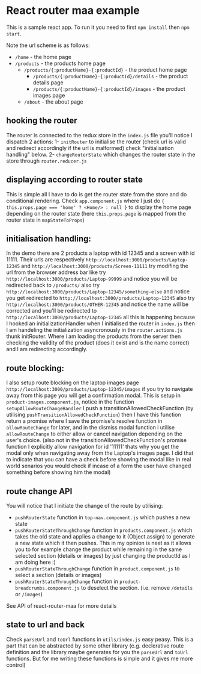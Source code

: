 # React router maa example

This is a sample react app. To run it you need to first `npm install` then `npm start`.

Note the url scheme is as follows:
* `/home` - the home page
* `/products` - the products home page
    * `/products/{:productName}-{:productId}` - the product home page
        * `/products/{:productName}-{:productId}/details` - the product details page
        * `/products/{:productName}-{:productId}/images` - the product images page
    * `/about` - the about page

## hooking the router

The router is connected to the redux store in the `index.js` file you'll notice I dispatch 2 actions:
1- `initRouter` to initialise the router (check url is valid and redirect accordingly if the url is malformed) check "initialisation handling" below.
2- `changeRouterState` which changes the router state in the store through `router.reducer.js`

## displaying according to router state

This is simple all I have to do is get the router state from the store and do conditional rendering. Check `app.component.js` where I just do `{ this.props.page === 'home' ? <Home/> : null }` to display the home page depending on the router state (here `this.props.page` is mapped from the router state in `mapStateToProps`)

## initialisation handling:

In the demo there are 2 products a laptop with id 12345 and a screen with id 11111. Their urls are respectively `http://localhost:3000/products/Laptop-12345` and `http://localhost:3000/products/Screen-11111` try modifing the url from the browser address bar like try `http://localhost:3000/products/Laptop-99999` and notice you will be redirected back to `/products/` also try `http://localhost:3000/products/Laptop-12345/something-else` and notice you get redirected to `http://localhost:3000/products/Laptop-12345` also try `http://localhost:3000/products/OTHER-12345` and notice the name will be corrected and you'll be redirected to `http://localhost:3000/products/Laptop-12345` all this is happening because I hooked an initializationHandler when I initialised the router in `index.js` then I am handeling the initialization asyncronously in the `router.actions.js` thunk initRouter. Where i am loading the products from the server then checking the validity of the product (does it exist and is the name correct) and I am redirecting accordingly.

## route blocking:

I also setup route blocking on the laptop images page `http://localhost:3000/products/Laptop-12345/images` if you try to navigate away from this page you will get a confirmation modal. This is setup in `product-images.component.js`, notice in the function `setupAllowRouteChangeHandler` I push a transitionAllowedCheckFunction (by utilising `pushTransitionAllowedCheckFunction`) then I have this function return a promise where I save the promise's resolve function in `allowRouteChange` for later, and in the dismiss modal function i utilise `allowRouteChange` to either allow or cancel navigation depending on the user's choice. (also not in the transitionAllowedCheckFunction's promise function I explicitly allow navigation for id '11111' thats why you get the modal only when navigating away from the Laptop's images page. I did that to indicate that you can have a check before showing the modal like in real world senarios you would check if incase of a form the user have changed something before showing him the modal)

## route change API

You will notice that I initiate the change of the route by utilising:
* `pushRouterState` function in `top-nav.component.js` which pushes a new state
* `pushRouterStateThroughChange` function in `products.component.js` which takes the old state and applies a change to it (Object.assign) to generate a new state which it then pushes. This in my opinion is neet as it allows you to for example change the product while remaining in the same selected section (details or images) by just changing the productId as I am doing here :)
* `pushRouterStateThroughChange` function in `product.component.js` to select a section (details or images)
* `pushRouterStateThroughChange` function in `product-breadcrumbs.component.js` to deselect the section. (i.e. remove `/details` or `/images`)

See API of react-router-maa for more details

## state to url and back

Check `parseUrl` and `toUrl` functions in `utils/index.js` easy peasy. This is a part that can be abstracted by some other library (e.g. declerative route definition and the library maybe generates for you the `parseUrl` and `toUrl` functions. But for me writing these functions is simple and it gives me more control)

